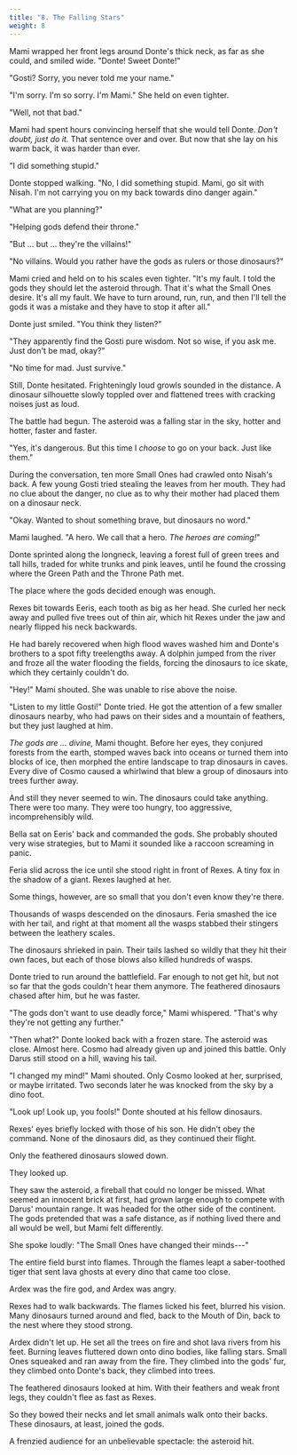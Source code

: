 ```yaml
---
title: "8. The Falling Stars"
weight: 8
---
```


Mami wrapped her front legs around Donte's thick neck, as far as she could, and smiled wide. "Donte! Sweet Donte!"

"Gosti? Sorry, you never told me your name."

"I'm sorry. I'm so sorry. I'm Mami." She held on even tighter.

"Well, not that bad."

Mami had spent hours convincing herself that she would tell Donte. _Don't doubt, just do it._ That sentence over and over. But now that she lay on his warm back, it was harder than ever. 

"I did something stupid."

Donte stopped walking. "No, I did something stupid. Mami, go sit with Nisah. I'm not carrying you on my back towards dino danger again."

"What are you planning?"

"Helping gods defend their throne."

"But ... but ... they're the villains!"

"No villains. Would you rather have the gods as rulers or those dinosaurs?"

Mami cried and held on to his scales even tighter. "It's my fault. I told the gods they should let the asteroid through. That it's what the Small Ones desire. It's all my fault. We have to turn around, run, run, and then I'll tell the gods it was a mistake and they have to stop it after all."

Donte just smiled. "You think they listen?"

"They apparently find the Gosti pure wisdom. Not so wise, if you ask me. Just don't be mad, okay?"

"No time for mad. Just survive."

Still, Donte hesitated. Frighteningly loud growls sounded in the distance. A dinosaur silhouette slowly toppled over and flattened trees with cracking noises just as loud. 

The battle had begun. The asteroid was a falling star in the sky, hotter and hotter, faster and faster.

"Yes, it's dangerous. But this time I _choose_ to go on your back. Just like them."

During the conversation, ten more Small Ones had crawled onto Nisah's back. A few young Gosti tried stealing the leaves from her mouth. They had no clue about the danger, no clue as to why their mother had placed them on a dinosaur neck.

"Okay. Wanted to shout something brave, but dinosaurs no word."

Mami laughed. "A hero. We call that a hero. _The heroes are coming!_"

Donte sprinted along the longneck, leaving a forest full of green trees and tall hills, traded for white trunks and pink leaves, until he found the crossing where the Green Path and the Throne Path met.

The place where the gods decided enough was enough.

Rexes bit towards Eeris, each tooth as big as her head. She curled her neck away and pulled five trees out of thin air, which hit Rexes under the jaw and nearly flipped his neck backwards. 

He had barely recovered when high flood waves washed him and Donte's brothers to a spot fifty treelengths away. A dolphin jumped from the river and froze all the water flooding the fields, forcing the dinosaurs to ice skate, which they certainly couldn't do.

"Hey!" Mami shouted. She was unable to rise above the noise.

"Listen to my little Gosti!" Donte tried. He got the attention of a few smaller dinosaurs nearby, who had paws on their sides and a mountain of feathers, but they just laughed at him.

_The gods are ... divine,_ Mami thought. Before her eyes, they conjured forests from the earth, stomped waves back into oceans or turned them into blocks of ice, then morphed the entire landscape to trap dinosaurs in caves. Every dive of Cosmo caused a whirlwind that blew a group of dinosaurs into trees further away.

And still they never seemed to win. The dinosaurs could take anything. There were too many. They were too hungry, too aggressive, incomprehensibly wild. 

Bella sat on Eeris' back and commanded the gods. She probably shouted very wise strategies, but to Mami it sounded like a raccoon screaming in panic.

Feria slid across the ice until she stood right in front of Rexes. A tiny fox in the shadow of a giant. Rexes laughed at her. 

Some things, however, are so small that you don't even know they're there.

Thousands of wasps descended on the dinosaurs. Feria smashed the ice with her tail, and right at that moment all the wasps stabbed their stingers between the leathery scales.

The dinosaurs shrieked in pain. Their tails lashed so wildly that they hit their own faces, but each of those blows also killed hundreds of wasps.

Donte tried to run around the battlefield. Far enough to not get hit, but not so far that the gods couldn't hear them anymore. The feathered dinosaurs chased after him, but he was faster.

"The gods don't want to use deadly force," Mami whispered. "That's why they're not getting any further."

"Then what?" Donte looked back with a frozen stare. The asteroid was close. Almost here. Cosmo had already given up and joined this battle. Only Darus still stood on a hill, waving his tail.

"I changed my mind!" Mami shouted. Only Cosmo looked at her, surprised, or maybe irritated. Two seconds later he was knocked from the sky by a dino foot.

"Look up! Look up, you fools!" Donte shouted at his fellow dinosaurs. 

Rexes' eyes briefly locked with those of his son. He didn't obey the command. None of the dinosaurs did, as they continued their flight.

Only the feathered dinosaurs slowed down. 

They looked up. 

They saw the asteroid, a fireball that could no longer be missed. What seemed an innocent brick at first, had grown large enough to compete with Darus' mountain range. It was headed for the other side of the continent. The gods pretended that was a safe distance, as if nothing lived there and all would be well, but Mami felt differently.

She spoke loudly: "The Small Ones have changed their minds---"

The entire field burst into flames. Through the flames leapt a saber-toothed tiger that sent lava ghosts at every dino that came too close. 

Ardex was the fire god, and Ardex was angry.

Rexes had to walk backwards. The flames licked his feet, blurred his vision. Many dinosaurs turned around and fled, back to the Mouth of Din, back to the nest where they stood strong.

Ardex didn't let up. He set all the trees on fire and shot lava rivers from his feet. Burning leaves fluttered down onto dino bodies, like falling stars. Small Ones squeaked and ran away from the fire. They climbed into the gods' fur, they climbed onto Donte's back, they climbed into trees.

The feathered dinosaurs looked at him. With their feathers and weak front legs, they couldn't flee as fast as Rexes.

So they bowed their necks and let small animals walk onto their backs. These dinosaurs, at least, joined the gods. 

A frenzied audience for an unbelievable spectacle: the asteroid hit.
